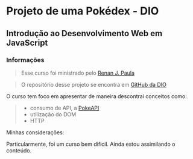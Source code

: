 # Projeto de uma Pokédex - DIO

## Introdução ao Desenvolvimento Web em JavaScript

### Informações

> Esse curso foi ministrado pelo [Renan J. Paula](https://www.linkedin.com/in/renanjpaula/)

> O repositório desse projeto se encontra em [GitHub da DIO](https://github.com/digitalinnovationone/js-developer-pokedex.git)

O curso tem foco em apresentar de maneira descontrai conceitos como:
> - consumo de API, a [PokeAPI](https://pokeapi.co/)
> - utilização do DOM
> - HTTP

Minhas considerações:

Particularmente, foi um curso bem dificil. Ainda estou assimilando o conteúdo.

